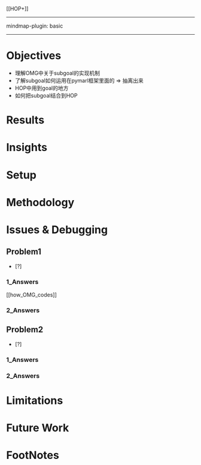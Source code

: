 [[HOP+]]

---

mindmap-plugin: basic

---


# Objectives
- 理解OMG中关于subgoal的实现机制
- 了解subgoal如何运用在pymarl框架里面的 $\Longrightarrow$ 抽离出来
- HOP中用到goal的地方
- 如何把subgoal结合到HOP
# Results
# Insights
# Setup
# Methodology
# Issues & Debugging

## Problem1
- [?] 

### 1_Answers
[[how_OMG_codes]]

### 2_Answers



## Problem2
- [?] 

### 1_Answers


### 2_Answers



# Limitations
# Future Work
# FootNotes